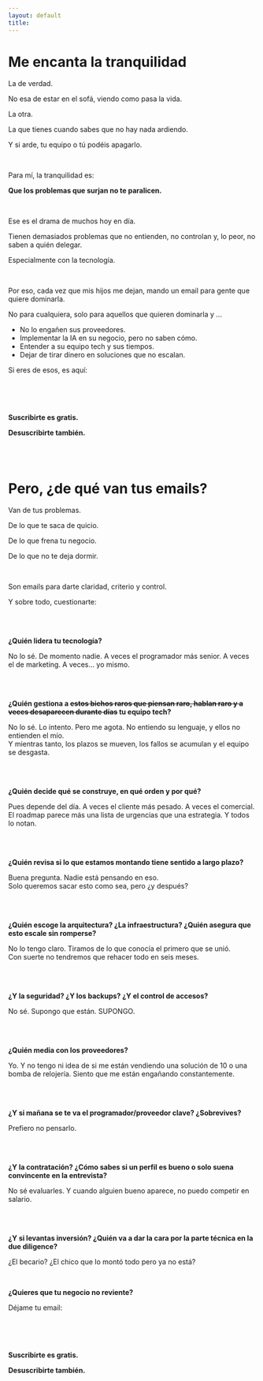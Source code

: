 ```yaml
--- 
layout: default
title: 
---
```


# Me encanta la tranquilidad

La de verdad.

No esa de estar en el sofá, viendo como pasa la vida.

La otra.

La que tienes cuando sabes que no hay nada ardiendo.

Y si arde, tu equipo o tú podéis apagarlo.

<br>

Para mí, la tranquilidad es:

**Que los problemas que surjan no te paralicen.**

<br>

Ese es el drama de muchos hoy en día.

Tienen demasiados problemas que no entienden, no controlan y, lo peor, no saben a quién delegar.

Especialmente con la tecnología.

<br>

Por eso, cada vez que mis hijos me dejan, mando un email para gente que quiere dominarla.

No para cualquiera, solo para aquellos que quieren dominarla y ...

- No lo engañen sus proveedores.
- Implementar la IA en su negocio, pero no saben cómo.
- Entender a su equipo tech y sus tiempos.
- Dejar de tirar dinero en soluciones que no escalan.

Si eres de esos, es aquí:

<br>

<div class="ml-embedded" data-form="xNPiFh"></div>

<br>
<br>

**Suscribirte es gratis.**

**Desuscribirte también.**

<br>
<br>

# Pero, ¿de qué van tus emails?

Van de tus problemas.

De lo que te saca de quicio.

De lo que frena tu negocio.

De lo que no te deja dormir.

<br>

Son emails para darte claridad, criterio y control.

Y sobre todo, cuestionarte:

<br>
<br>

**¿Quién lidera tu tecnología?**

No lo sé. De momento nadie. A veces el programador más senior. A veces el de marketing. A veces… yo mismo.

<br>
<br>

**¿Quién gestiona a ~~estos bichos raros que piensan raro, hablan raro y a veces desaparecen durante días~~ tu equipo tech?**

No lo sé. Lo intento. Pero me agota. No entiendo su lenguaje, y ellos no entienden el mío.  
Y mientras tanto, los plazos se mueven, los fallos se acumulan y el equipo se desgasta.

<br>
<br>

**¿Quién decide qué se construye, en qué orden y por qué?**

Pues depende del día. A veces el cliente más pesado. A veces el comercial.  
El roadmap parece más una lista de urgencias que una estrategia. Y todos lo notan.

<br>
<br>

**¿Quién revisa si lo que estamos montando tiene sentido a largo plazo?**  

Buena pregunta. Nadie está pensando en eso.  
Solo queremos sacar esto como sea, pero ¿y después?

<br>
<br>

**¿Quién escoge la arquitectura? ¿La infraestructura? ¿Quién asegura que esto escale sin romperse?**  

No lo tengo claro. Tiramos de lo que conocía el primero que se unió.  
Con suerte no tendremos que rehacer todo en seis meses.

<br>
<br>

**¿Y la seguridad? ¿Y los backups? ¿Y el control de accesos?**  

No sé. Supongo que están. SUPONGO.

<br>
<br>

**¿Quién media con los proveedores?**  

Yo. Y no tengo ni idea de si me están vendiendo una solución de 10 o una bomba de relojería. Siento que me están engañando constantemente.

<br>
<br>

**¿Y si mañana se te va el programador/proveedor clave? ¿Sobrevives?**  

Prefiero no pensarlo.

<br>
<br>

**¿Y la contratación? ¿Cómo sabes si un perfil es bueno o solo suena convincente en la entrevista?**  

No sé evaluarles. Y cuando alguien bueno aparece, no puedo competir en salario.

<br>
<br>

**¿Y si levantas inversión? ¿Quién va a dar la cara por la parte técnica en la due diligence?**  

¿El becario? ¿El chico que lo montó todo pero ya no está?

<br>

**¿Quieres que tu negocio no reviente?**

Déjame tu email:

<br>

<div class="ml-embedded" data-form="xNPiFh"></div>

<br>
<br>

**Suscribirte es gratis.**

**Desuscribirte también.**

